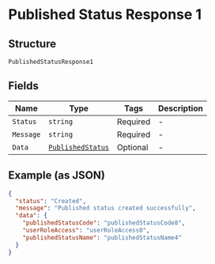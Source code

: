 
# Published Status Response 1

## Structure

`PublishedStatusResponse1`

## Fields

| Name | Type | Tags | Description |
|  --- | --- | --- | --- |
| `Status` | `string` | Required | - |
| `Message` | `string` | Required | - |
| `Data` | [`PublishedStatus`](../../doc/models/published-status.md) | Optional | - |

## Example (as JSON)

```json
{
  "status": "Created",
  "message": "Published status created successfully",
  "data": {
    "publishedStatusCode": "publishedStatusCode8",
    "userRoleAccess": "userRoleAccess0",
    "publishedStatusName": "publishedStatusName4"
  }
}
```

